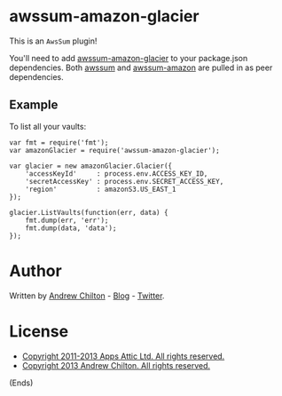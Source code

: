 # awssum-amazon-glacier #

This is an ```AwsSum``` plugin!

You'll need to add [awssum-amazon-glacier](https://github.com/awssum/awssum-amazon-glacier/) to your package.json
dependencies. Both [awssum](https://github.com/awssum/awssum/) and
[awssum-amazon](https://github.com/awssum/awssum-amazon/) are pulled in as peer dependencies.

## Example ##

To list all your vaults:

```
var fmt = require('fmt');
var amazonGlacier = require('awssum-amazon-glacier');

var glacier = new amazonGlacier.Glacier({
    'accessKeyId'     : process.env.ACCESS_KEY_ID,
    'secretAccessKey' : process.env.SECRET_ACCESS_KEY,
    'region'          : amazonS3.US_EAST_1
});

glacier.ListVaults(function(err, data) {
    fmt.dump(err, 'err');
    fmt.dump(data, 'data');
});
```

# Author #

Written by [Andrew Chilton](http://chilts.org/) - [Blog](http://chilts.org/blog/) -
[Twitter](https://twitter.com/andychilton).

# License #

* [Copyright 2011-2013 Apps Attic Ltd.  All rights reserved.](http://appsattic.mit-license.org/2011/)
* [Copyright 2013 Andrew Chilton.  All rights reserved.](http://chilts.mit-license.org/2013/)

(Ends)
